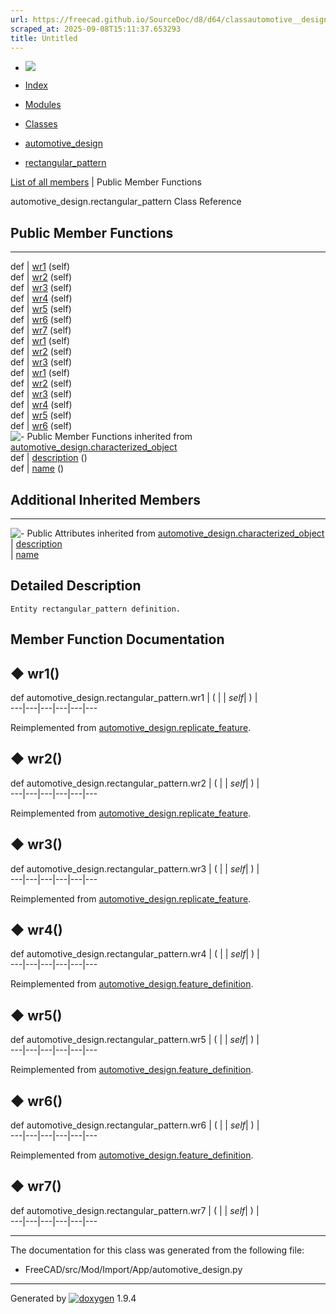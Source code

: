 ```yaml
---
url: https://freecad.github.io/SourceDoc/d8/d64/classautomotive__design_1_1rectangular__pattern.html
scraped_at: 2025-09-08T15:11:37.653293
title: Untitled
---
```


  * [ ![](https://www.freecad.org/svg/logo-freecad.svg) ](https://freecadweb.org "FreeCAD")
  * [Index](../../index.html "Index")
  * [Modules](../../modules.html "Modules list")
  * [Classes](../../annotated.html "Annotated list")

  * [automotive_design](../../d4/ddf/namespaceautomotive__design.html)
  * [rectangular_pattern](../../d8/d64/classautomotive__design_1_1rectangular__pattern.html)

[List of all members](../../dd/d96/classautomotive__design_1_1rectangular__pattern-members.html) | Public Member Functions

automotive_design.rectangular_pattern Class Reference

##  Public Member Functions  
  
---  
def | [wr1](../../d8/d64/classautomotive__design_1_1rectangular__pattern.html#a191aabaa6e54720201505f90691331ab) (self)  
def | [wr2](../../d8/d64/classautomotive__design_1_1rectangular__pattern.html#ae67788fed27d05a4a1b08efd1b538ac7) (self)  
def | [wr3](../../d8/d64/classautomotive__design_1_1rectangular__pattern.html#ad0975283a0ec77486cb25c78dc4d1740) (self)  
def | [wr4](../../d8/d64/classautomotive__design_1_1rectangular__pattern.html#a9eeb90a34f78f949467a4b9453b35467) (self)  
def | [wr5](../../d8/d64/classautomotive__design_1_1rectangular__pattern.html#a1f39b8186284d73173669bd72d339549) (self)  
def | [wr6](../../d8/d64/classautomotive__design_1_1rectangular__pattern.html#aaf57a2638ff11765ceaeb2fe6ea55a1d) (self)  
def | [wr7](../../d8/d64/classautomotive__design_1_1rectangular__pattern.html#a3485e1bce4b190359813af965684a237) (self)  
def | [wr1](../../d0/d31/classautomotive__design_1_1replicate__feature.html#a4ab78c6305a19b8d71bac2f556dba9e5) (self)  
def | [wr2](../../d0/d31/classautomotive__design_1_1replicate__feature.html#abba5d8c179899f811f0f9f6a05e64546) (self)  
def | [wr3](../../d0/d31/classautomotive__design_1_1replicate__feature.html#a5a2b2e45f8d288c9012013e979958876) (self)  
def | [wr1](../../d3/dfb/classautomotive__design_1_1feature__definition.html#a92407bcd4758e436063b80bf387b4ad3) (self)  
def | [wr2](../../d3/dfb/classautomotive__design_1_1feature__definition.html#a4156a8adc8e4c289b45353a1fa929498) (self)  
def | [wr3](../../d3/dfb/classautomotive__design_1_1feature__definition.html#a15de671bc3f6f86a4ca9389d8c123e7e) (self)  
def | [wr4](../../d3/dfb/classautomotive__design_1_1feature__definition.html#a49b6a3e5e7595418f491f1e2ca458bce) (self)  
def | [wr5](../../d3/dfb/classautomotive__design_1_1feature__definition.html#a35b2887a3b6f678a5a66030e98b96688) (self)  
def | [wr6](../../d3/dfb/classautomotive__design_1_1feature__definition.html#a8f5db23d29552f91c5905ed80b279cf2) (self)  
![-](../../closed.png) Public Member Functions inherited from
[automotive_design.characterized_object](../../db/d3b/classautomotive__design_1_1characterized__object.html)  
def | [description](../../db/d3b/classautomotive__design_1_1characterized__object.html#a17dd543300fffba362a4b2e5730ae6b7) ()  
def | [name](../../db/d3b/classautomotive__design_1_1characterized__object.html#a6d89b5ffa630d8ea73bc698b0afa41de) ()  
  
##  Additional Inherited Members  
  
---  
![-](../../closed.png) Public Attributes inherited from
[automotive_design.characterized_object](../../db/d3b/classautomotive__design_1_1characterized__object.html)  
|
[description](../../db/d3b/classautomotive__design_1_1characterized__object.html#a4839bffcdba4a07cdadd0d2c64b0012b)  
|
[name](../../db/d3b/classautomotive__design_1_1characterized__object.html#afeb3fe7e8a6ac29d07dfeaf631417d8f)  
  
## Detailed Description

    
    
    Entity rectangular_pattern definition.

## Member Function Documentation

## ◆ wr1()

def automotive_design.rectangular_pattern.wr1  | ( |  | _self_| ) |   
---|---|---|---|---|---  
  
Reimplemented from
[automotive_design.replicate_feature](../../d0/d31/classautomotive__design_1_1replicate__feature.html#a4ab78c6305a19b8d71bac2f556dba9e5).

## ◆ wr2()

def automotive_design.rectangular_pattern.wr2  | ( |  | _self_| ) |   
---|---|---|---|---|---  
  
Reimplemented from
[automotive_design.replicate_feature](../../d0/d31/classautomotive__design_1_1replicate__feature.html#abba5d8c179899f811f0f9f6a05e64546).

## ◆ wr3()

def automotive_design.rectangular_pattern.wr3  | ( |  | _self_| ) |   
---|---|---|---|---|---  
  
Reimplemented from
[automotive_design.replicate_feature](../../d0/d31/classautomotive__design_1_1replicate__feature.html#a5a2b2e45f8d288c9012013e979958876).

## ◆ wr4()

def automotive_design.rectangular_pattern.wr4  | ( |  | _self_| ) |   
---|---|---|---|---|---  
  
Reimplemented from
[automotive_design.feature_definition](../../d3/dfb/classautomotive__design_1_1feature__definition.html#a49b6a3e5e7595418f491f1e2ca458bce).

## ◆ wr5()

def automotive_design.rectangular_pattern.wr5  | ( |  | _self_| ) |   
---|---|---|---|---|---  
  
Reimplemented from
[automotive_design.feature_definition](../../d3/dfb/classautomotive__design_1_1feature__definition.html#a35b2887a3b6f678a5a66030e98b96688).

## ◆ wr6()

def automotive_design.rectangular_pattern.wr6  | ( |  | _self_| ) |   
---|---|---|---|---|---  
  
Reimplemented from
[automotive_design.feature_definition](../../d3/dfb/classautomotive__design_1_1feature__definition.html#a8f5db23d29552f91c5905ed80b279cf2).

## ◆ wr7()

def automotive_design.rectangular_pattern.wr7  | ( |  | _self_| ) |   
---|---|---|---|---|---  
  
* * *

The documentation for this class was generated from the following file:

  * FreeCAD/src/Mod/Import/App/automotive_design.py

* * *

Generated by
[![doxygen](../../doxygen.svg)](https://www.doxygen.org/index.html) 1.9.4

